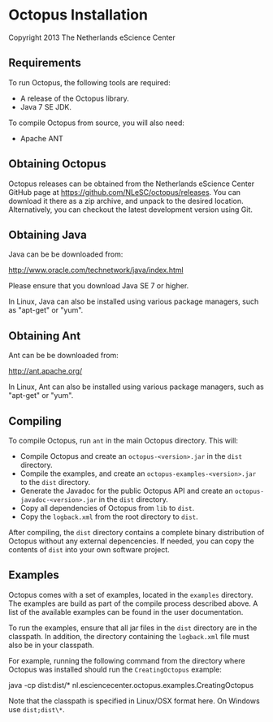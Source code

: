 Octopus Installation
=======

Copyright 2013 The Netherlands eScience Center

Requirements
------------

To run Octopus, the following tools are required:

- A release of the Octopus library.
- Java 7 SE JDK.

To compile Octopus from source, you will also need:  

- Apache ANT


Obtaining Octopus
-----------------

Octopus releases can be obtained from the Netherlands eScience Center
GitHub page at https://github.com/NLeSC/octopus/releases. You can 
download it there as a zip archive, and unpack to the desired 
location. Alternatively, you can checkout the latest development 
version using Git.


Obtaining Java
--------------

Java can be be downloaded from: 

<http://www.oracle.com/technetwork/java/index.html>

Please ensure that you download Java SE 7 or higher. 

In Linux, Java can also be installed using various package managers,
such as "apt-get" or "yum".


Obtaining Ant
-------------

Ant can be be downloaded from: 

<http://ant.apache.org/>

In Linux, Ant can also be installed using various package managers,
such as "apt-get" or "yum".


Compiling
---------

To compile Octopus, run `ant` in the main Octopus directory. This 
will: 

- Compile Octopus and create an `octopus-<version>.jar` in the `dist`
  directory. 
- Compile the examples, and create an 
  `octopus-examples-<version>.jar` to the `dist` directory. 
- Generate the Javadoc for the public Octopus API and create an 
  `octopus-javadoc-<version>.jar` in the `dist` directory.
- Copy all dependencies of Octopus from `lib` to `dist`.
- Copy the `logback.xml` from the root directory to `dist`.

After compiling, the `dist` directory contains a complete binary 
distribution of Octopus without any external depencencies. If needed, 
you can copy the contents of `dist` into your own software project.


Examples
--------

Octopus comes with a set of examples, located in the `examples` 
directory. The examples are build as part of the compile process 
described above. A list of the available examples can be found 
in the user documentation.

To run the examples, ensure that all jar files in the `dist` 
directory are in the classpath. In addition, the directory 
containing the `logback.xml` file must also be in your classpath. 

For example, running the following command from the directory where
Octopus was installed should run the `CreatingOctopus` example:

   java -cp dist:dist/* nl.esciencecenter.octopus.examples.CreatingOctopus

Note that the classpath is specified in Linux/OSX format here. On 
Windows use `dist;dist\*`.




